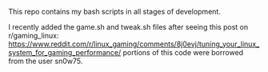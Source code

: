 This repo contains my bash scripts in all stages of development.

I recently added the game.sh and tweak.sh files after seeing this post on r/gaming_linux: https://www.reddit.com/r/linux_gaming/comments/8j0evj/tuning_your_linux_system_for_gaming_performance/ portions of this code were borrowed from the user sn0w75.
